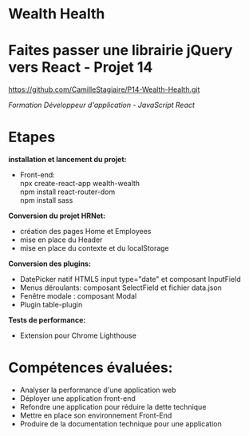 # Wealth Health

# Faites passer une librairie jQuery vers React - Projet 14
https://github.com/CamilleStagiaire/P14-Wealth-Health.git

*Formation Développeur d'application - JavaScript React*

# Etapes
**installation et lancement du projet:**  
- Front-end:  
npx create-react-app wealth-wealth  
npm install react-router-dom  
npm install sass  

**Conversion du projet HRNet:**    
- création des pages Home et Employees  
- mise en place du Header  
- mise en place du contexte et du localStorage  

**Conversion des plugins:**  
- DatePicker natif HTML5 input type="date" et composant InputField
- Menus déroulants: composant SelectField et fichier data.json  
- Fenêtre modale : composant Modal
- Plugin table-plugin

**Tests de performance:**  
- Extension pour Chrome Lighthouse

# Compétences évaluées:
- Analyser la performance d'une application web  
- Déployer une application front-end  
- Refondre une application pour réduire la dette technique  
- Mettre en place son environnement Front-End  
- Produire de la documentation technique pour une application